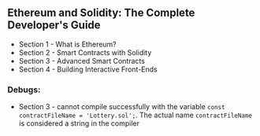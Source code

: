 ## Ethereum and Solidity: The Complete Developer's Guide

* Section 1 - What is Ethereum?
* Section 2 - Smart Contracts with Solidity
* Section 3 - Advanced Smart Contracts
* Section 4 - Building Interactive Front-Ends

### Debugs:
* Section 3 - cannot compile successfully with the variable `const contractFileName = 'Lottery.sol';`. The actual name `contractFileName` is considered a string in the compiler

